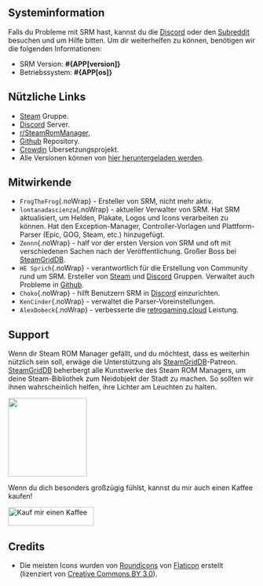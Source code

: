 ## Systeminformation

Falls du Probleme mit SRM hast, kannst du die [Discord](https://discord.gg/bnSVJrz) oder den [Subreddit](https://www.reddit.com/r/SteamRomManager/) besuchen und um Hilfe bitten. Um dir weiterhelfen zu können, benötigen wir die folgenden Informationen:

* SRM Version: **#{APP[version]}**
* Betriebssystem: **#{APP[os]}**

## Nützliche Links

* [Steam](https://steamcommunity.com/groups/steamrommanager) Gruppe.
* [Discord](https://discord.gg/bnSVJrz) Server.
* [r/SteamRomManager,](https://www.reddit.com/r/SteamRomManager/)
* [Github](https://github.com/SteamGridDB/steam-rom-manager) Repository.
* [Crowdin](https://crowdin.com/project/steam-rom-manager) Übersetzungsprojekt.
* Alle Versionen können von [hier heruntergeladen werden](https://github.com/SteamGridDB/steam-rom-manager/releases).

## Mitwirkende
* `FrogTheFrog`{.noWrap} - Ersteller von SRM, nicht mehr aktiv.
* `lontanadascienza`{.noWrap} - aktueller Verwalter von SRM. Hat SRM aktualisiert, um Helden, Plakate, Logos und Icons verarbeiten zu können. Hat den Exception-Manager, Controller-Vorlagen und Plattform-Parser (Epic, GOG, Steam, etc.) hinzugefügt.
* `Zennn`{.noWrap} - half vor der ersten Version von SRM und oft mit verschiedenen Sachen nach der Veröffentlichung. Großer Boss bei [SteamGridDB](https://www.steamgriddb.com/).
* `HE Sprich`{.noWrap} - verantwortlich für die Erstellung von Community rund um SRM. Ersteller von [Steam](https://steamcommunity.com/groups/steamrommanager) und [Discord](https://discord.gg/bnSVJrz) Gruppen. Verwaltet auch Probleme in [Github](https://github.com/SteamGridDB/steam-rom-manager).
* `Choko`{.noWrap} - hilft Benutzern SRM in [Discord](https://discord.gg/bnSVJrz) einzurichten.
* `KenCinder`{.noWrap} - verwaltet die Parser-Voreinstellungen.
* `AlexDobeck`{.noWrap} - verbesserte die [retrogaming.cloud](https://retrogaming.cloud/) Leistung.

## Support
Wenn dir Steam ROM Manager gefällt, und du möchtest, dass es weiterhin nützlich sein soll, erwäge die Unterstützung als [SteamGridDB](https://www.steamgriddb.com/)-Patreon. [SteamGridDB](https://www.steamgriddb.com/) beherbergt alle Kunstwerke des Steam ROM Managers, um deine Steam-Bibliothek zum Neidobjekt der Stadt zu machen. So sollten wir ihnen wahrscheinlich helfen, ihre Lichter am Leuchten zu halten.

<a href="https://www.patreon.com/steamgriddb">
    <img src="https://c5.patreon.com/external/logo/become_a_patron_button@2x.png" width="160">
</a>

Wenn du dich besonders großzügig fühlst, kannst du mir auch einen Kaffee kaufen!

<a href="https://www.buymeacoffee.com/cbartondock" target="_blank">
  <img src="https://cdn.buymeacoffee.com/buttons/default-orange.png" alt="Kauf mir einen Kaffee" height="38" width="174">
</a>

## Credits

* Die meisten Icons wurden von [Roundicons](https://www.flaticon.com/authors/roundicons) von [Flaticon](https://www.flaticon.com) erstellt (lizenziert von [Creative Commons BY 3.0](https://creativecommons.org/licenses/by/3.0/)).
